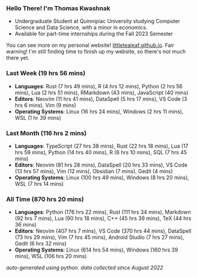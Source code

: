 
### Hello There! I'm Thomas Kwashnak

- Undergraduate Student at Quinnipiac University studying Computer Science and Data Science, with a minor in economics.
- Available for part-time internships during the Fall 2023 Semester

You can see more on my personal website! [littletealeaf.github.io](https://littletealeaf.github.io). Fair warning! I'm still finding time to finish up my website, so there's not much there yet.

### Last Week (19 hrs 56 mins)
- **Languages**: Rust (7 hrs 49 mins), R (4 hrs 12 mins), Python (2 hrs 56 mins), Lua (2 hrs 51 mins), RMarkdown (43 mins), JavaScript (40 mins)
- **Editors**: Neovim (11 hrs 41 mins), DataSpell (5 hrs 17 mins), VS Code (3 hrs 6 mins), Vim (9 mins)
- **Operating Systems**: Linux (16 hrs 24 mins), Windows (2 hrs 11 mins), WSL (1 hr 39 mins)
    
### Last Month (116 hrs 2 mins)
- **Languages**: TypeScript (27 hrs 38 mins), Rust (22 hrs 18 mins), Lua (17 hrs 59 mins), Python (14 hrs 40 mins), R (8 hrs 10 mins), SQL (7 hrs 45 mins)
- **Editors**: Neovim (81 hrs 28 mins), DataSpell (20 hrs 33 mins), VS Code (13 hrs 57 mins), Vim (12 mins), Obsidian (7 mins), Gedit (4 mins)
- **Operating Systems**: Linux (100 hrs 49 mins), Windows (8 hrs 20 mins), WSL (7 hrs 14 mins)
    
### All Time (870 hrs 20 mins)
- **Languages**: Python (176 hrs 22 mins), Rust (111 hrs 34 mins), Markdown (92 hrs 7 mins), Lua (90 hrs 18 mins), C++ (45 hrs 39 mins), TeX (44 hrs 36 mins)
- **Editors**: Neovim (407 hrs 7 mins), VS Code (370 hrs 44 mins), DataSpell (73 hrs 29 mins), Vim (7 hrs 45 mins), Android Studio (7 hrs 27 mins), Gedit (6 hrs 32 mins)
- **Operating Systems**: Linux (614 hrs 54 mins), Windows (160 hrs 39 mins), WSL (106 hrs 20 mins)
    

*auto-generated using python. data collected since August 2022*

